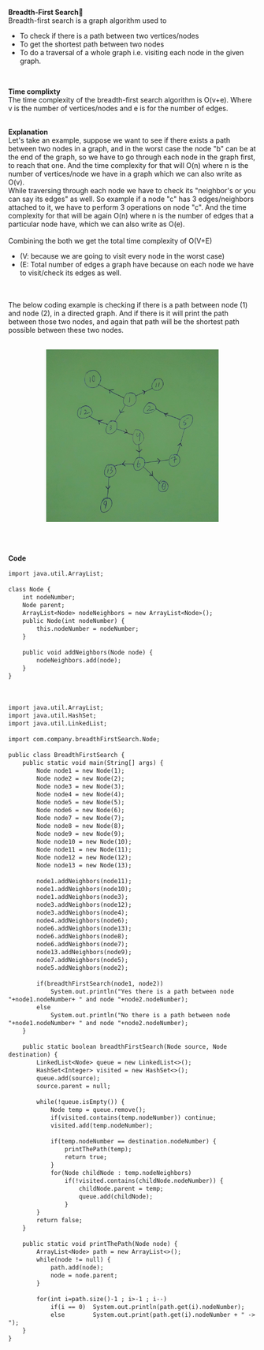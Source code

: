 **Breadth-First Search🛒**<br>
Breadth-first search is a graph algorithm used to <br>
- To check if there is a path between two vertices/nodes
- To get the shortest path between two nodes
- To do a traversal of a whole graph i.e. visiting each node in the given graph.

<br>

**Time complixty**<br>
The time complexity of the breadth-first search algorithm is O(v+e). Where v is the number of vertices/nodes and e is for the number of edges. <br><br>

**Explanation**<br>
Let's take an example, suppose we want to see if there exists a path between two nodes in a graph, and in the worst case the node "b" can be at the end 
of the graph, so we have to go through each node in the graph first, to reach that one. And the time complexity for that will O(n) where n is the number
of vertices/node we have in a graph which we can also write as O(v). <br>
While traversing through each node we have to check its "neighbor's or you can say its edges" as well. So example if a node "c" has 3 edges/neighbors
attached to it, we have to perform 3 operations on node "c". And the time complexity for that will be again O(n) where n is the number of edges that a particular node 
have, which we can also write as O(e). <br><br>
Combining the both we get the total time complexity of O(V+E) <br>
- (V: because we are going to visit every node in the worst case)
- (E: Total number of edges a graph have because on each node we have to visit/check its edges as well.

<br>
<br>
The below coding example is checking if there is a path between node (1) and node (2), in a directed graph. And if there is 
it will print the path between those two nodes, and again that path will be the shortest path possible between these two nodes.
<br>
<br>
<p align="center">
  <img src="https://github.com/TehleelMir/images/blob/main/graph.jpeg" width="350"/>
</p>
<br>
<br>

**Code**<br>
```
import java.util.ArrayList;

class Node {
    int nodeNumber;
    Node parent;
    ArrayList<Node> nodeNeighbors = new ArrayList<Node>();
    public Node(int nodeNumber) {
        this.nodeNumber = nodeNumber;
    }

    public void addNeighbors(Node node) {
        nodeNeighbors.add(node);
    }
}



import java.util.ArrayList;
import java.util.HashSet;
import java.util.LinkedList;

import com.company.breadthFirstSearch.Node;

public class BreadthFirstSearch {
    public static void main(String[] args) {
        Node node1 = new Node(1);
        Node node2 = new Node(2);
        Node node3 = new Node(3);
        Node node4 = new Node(4);
        Node node5 = new Node(5);
        Node node6 = new Node(6);
        Node node7 = new Node(7);
        Node node8 = new Node(8);
        Node node9 = new Node(9);
        Node node10 = new Node(10);
        Node node11 = new Node(11);
        Node node12 = new Node(12);
        Node node13 = new Node(13);

        node1.addNeighbors(node11);
        node1.addNeighbors(node10);
        node1.addNeighbors(node3);
        node3.addNeighbors(node12);
        node3.addNeighbors(node4);
        node4.addNeighbors(node6);
        node6.addNeighbors(node13);
        node6.addNeighbors(node8);
        node6.addNeighbors(node7);
        node13.addNeighbors(node9);
        node7.addNeighbors(node5);
        node5.addNeighbors(node2);

        if(breadthFirstSearch(node1, node2))
            System.out.println("Yes there is a path between node "+node1.nodeNumber+ " and node "+node2.nodeNumber);
        else
            System.out.println("No there is a path between node "+node1.nodeNumber+ " and node "+node2.nodeNumber);
    }

    public static boolean breadthFirstSearch(Node source, Node destination) {
        LinkedList<Node> queue = new LinkedList<>();
        HashSet<Integer> visited = new HashSet<>();
        queue.add(source);
        source.parent = null;

        while(!queue.isEmpty()) {
            Node temp = queue.remove();
            if(visited.contains(temp.nodeNumber)) continue;
            visited.add(temp.nodeNumber);

            if(temp.nodeNumber == destination.nodeNumber) {
                printThePath(temp);
                return true;
            }
            for(Node childNode : temp.nodeNeighbors)
                if(!visited.contains(childNode.nodeNumber)) {
                    childNode.parent = temp;
                    queue.add(childNode);
                }
        }
        return false;
    }

    public static void printThePath(Node node) {
        ArrayList<Node> path = new ArrayList<>();
        while(node != null) {
            path.add(node);
            node = node.parent;
        }

        for(int i=path.size()-1 ; i>-1 ; i--)
            if(i == 0)  System.out.println(path.get(i).nodeNumber);
            else        System.out.print(path.get(i).nodeNumber + " -> ");
    }
}
```
